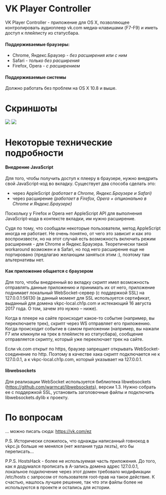 # VK Player Controller
VK Player Controller - приложение для OS X, позволяющее контролировать аудиоплеер vk.com медиа-клавишами (F7-F9) и иметь доступ к плейлисту из статусбара.

#### Поддерживаемые браузеры:
* Chrome, Яндекс.Браузер - *без расширения или с ним*
* Safari - *только без расширения*
* Firefox, Opera - *с расширением*

#### Поддерживаемые системы
Должно работать без проблем на OS X 10.8 и выше.

# Скриншоты
![](https://ch1p.com/vkpc/screenshots/dark_p.png) ![](https://ch1p.com/vkpc/screenshots/light_p.png) 

# Некоторые технические подробности
#### Внедрение JavaScript
Для того, чтобы получить доступ к плееру в браузере, нужно внедрить свой JavaScript-код во вкладку. Существует два способа сделать это:

* через AppleScript *(работает в Chrome, Яндекс.Браузере и Safari)*
* через расширение *(работает в Firefox, Opera + опционально в  Chrome и Яндекс.Браузере)*

Поскольку у Firefox и Opera нет AppleScript API для выполнения JavaScript-кода в контексте вкладки, им нужно расширение.

Судя по тому, что сообщали некоторые пользователи, метод AppleScript иногда не работает. Не очень понятно, от чего это зависит и как это воспроизвести, но на этот случай есть возможность включить режим расширения - для Chrome и Яндекс.Браузера.
Теоретически такой workaround возможен и в Safari, но под него расширение еще не портировано (предлагаю желающим заняться этим :), поэтому там альтернативы нет. 

#### Как приложение общается с браузером
Для того, чтобы внедренный во вкладку скрипт имел возможность отправлять данные приложению и принимать их от него, приложение поднимает локальный WebSocket-сервер (с поддержкой SSL) на 127.0.0.1:56130 (в данный момент для SSL используется сертификат, выданный для домена vkpc-local.ch1p.com и истекающий 16 августа 2017 года. О том, зачем это нужно – ниже).

Когда в плеере на сайте происходит какое-то событие (например, вы переключаете трек), скрипт через WS отправляет его приложению. Когда происходит событие в самом приложении (например, вы нажали F7 или кликнули на трек в плейлисте из статусбара), сообщение отправляется скрипту, который уже переключает трек на сайте.

Если vk.com открыт по https, браузер запрещает открывать WebSocket-соединение по http. Поэтому в качестве хака скрипт подключается не к 127.0.0.1, а к vkpc-local.ch1p.com, который указывает на 127.0.0.1.

#### libwebsockets
Для реализации WebSocket используется библиотека libwebsockets (https://github.com/warmcat/libwebsockets), версии 1.3.
Нужно собрать ее с поддержкой SSL, установить заголовочные файлы и подключить libwebsockets.dylib к проекту.

# По вопросам
... можно писать сюда: https://vk.com/ez


P.S. Исторически сложилось, что однажды написанный говнокод в vkpc.js больше не менялся (нет желания туда лезть), его бы переписать...

P.P.S. HostsHack - более не используемая часть приложения. До того, как я додумался прописать в A-запись домена адрес 127.0.0.1, локальное подключение через этот домен требовало модификации /etc/hosts с запросом от пользователя root-прав на такое действие. К счастью, нашлось лучшее решение, так что эти файлы более не используются в проекте и остались для истории.
